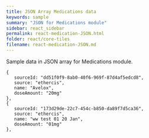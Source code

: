 ```yaml
---
title: JSON Array Medications data
keywords: sample
summary: "JSON for Medications module"
sidebar: react_sidebar
permalink: react-medication-JSON.html
folder: react/core-tiles
filename: react-medication-JSON.md
---
```

Sample data in JSON array for Medications module.    
```
{
   sourceId: "dd51f0f9-8ab0-40f6-969f-87d4af5edcd8",
   source: "ethercis",
   name: "Avelox",
   doseAmount: "20mg"
},
{
   sourceId: "173d29de-22c7-454c-b850-da89f7d5ca36",
   source: "ethercis",
   name: "ww test 01 20 Jan",
   doseAmount: "01mg"
},
```
